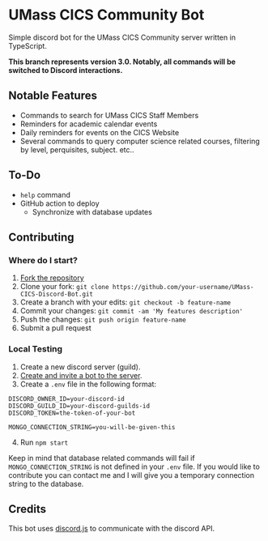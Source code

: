 # UMass CICS Community Bot

Simple discord bot for the UMass CICS Community server written in TypeScript.

**This branch represents version 3.0. Notably, all commands will be switched to Discord interactions.**
## Notable Features
- Commands to search for UMass CICS Staff Members
- Reminders for academic calendar events
- Daily reminders for events on the CICS Website
- Several commands to query computer science related courses, filtering by level, perquisites, subject. etc..

## To-Do
- `help` command
- GitHub action to deploy
  - Synchronize with database updates
## Contributing

### Where do I start?
1. [Fork the repository](hhttps://github.com/daniel-melanson/umass-cics-community-bot/fork)
2. Clone your fork: `git clone https://github.com/your-username/UMass-CICS-Discord-Bot.git`
3. Create a branch with your edits: `git checkout -b feature-name`
4. Commit your changes: `git commit -am 'My features description'`
5. Push the changes: `git push origin feature-name`
6. Submit a pull request

### Local Testing
1. Create a new discord server (guild).
2. [Create and invite a bot to the server](https://github.com/jagrosh/MusicBot/wiki/Adding-Your-Bot-To-Your-Server).
3. Create a `.env` file in the following format: 
```
DISCORD_OWNER_ID=your-discord-id
DISCORD_GUILD_ID=your-discord-guilds-id
DISCORD_TOKEN=the-token-of-your-bot

MONGO_CONNECTION_STRING=you-will-be-given-this
```
4. Run `npm start`

Keep in mind that database related commands will fail if `MONGO_CONNECTION_STRING` is not defined in your `.env` file. If you would like to contribute you can contact me and I will give you a temporary connection string to the database.

## Credits
This bot uses [discord.js](https://github.com/discordjs/discord.js) to communicate with the discord API.